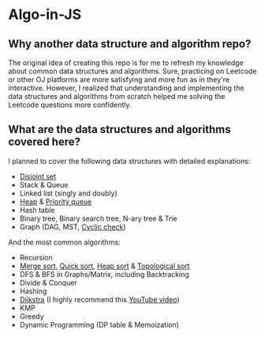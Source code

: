 # Algo-in-JS

## Why another data structure and algorithm repo?

The original idea of creating this repo is for me to refresh my knowledge about common data structures and algorithms. Sure, practicing on Leetcode or other OJ platforms are more satisfying and more fun as in they're interactive. However, I realized that understanding and implementing the data structures and algorithms from scratch helped me solving the Leetcode questions more confidently.

## What are the data structures and algorithms covered here?

I planned to cover the following data structures with detailed explanations:

- [Disjoint set](https://github.com/ccwukong/Algo-in-JS/blob/main/searching/graph/disjointSet.js)
- Stack & Queue
- Linked list (singly and doubly)
- [Heap](https://github.com/ccwukong/Algo-in-JS/blob/main/sorting/heapSort.js) & [Priority queue](https://github.com/ccwukong/Algo-in-JS/blob/main/priorityqueue/priorityQueue.js)
- Hash table
- Binary tree, Binary search tree, N-ary tree & Trie
- Graph (DAG, MST, [Cyclic check](https://github.com/ccwukong/Algo-in-JS/blob/main/searching/graph/hasCycle.js))

And the most common algorithms:

- Recursion
- [Merge sort](https://github.com/ccwukong/Algo-in-JS/blob/main/sorting/heapSort.js), [Quick sort](https://github.com/ccwukong/Algo-in-JS/blob/main/sorting/quickSort.js), [Heap sort](https://github.com/ccwukong/Algo-in-JS/blob/main/sorting/heapSort.js) & [Topological sort](https://github.com/ccwukong/Algo-in-JS/blob/main/sorting/topologicalSort.js)
- DFS & BFS in Graphs/Matrix, including Backtracking
- Divide & Conquer
- Hashing
- [Dijkstra](https://github.com/ccwukong/Algo-in-JS/blob/main/searching/graph/dijkstra.js) (I highly recommend this [YouTube video](https://www.youtube.com/watch?v=pVfj6mxhdMw&t=4s))
- KMP
- Greedy
- Dynamic Programming (DP table & Memoization)
